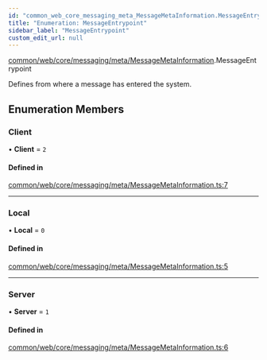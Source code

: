 ```yaml
---
id: "common_web_core_messaging_meta_MessageMetaInformation.MessageEntrypoint"
title: "Enumeration: MessageEntrypoint"
sidebar_label: "MessageEntrypoint"
custom_edit_url: null
---
```


[common/web/core/messaging/meta/MessageMetaInformation](../modules/common_web_core_messaging_meta_MessageMetaInformation.md).MessageEntrypoint

Defines from where a message has entered the system.

## Enumeration Members

### Client

• **Client** = ``2``

#### Defined in

[common/web/core/messaging/meta/MessageMetaInformation.ts:7](https://github.com/Soroush9978/rds-ng/blob/5673246/src/common/web/core/messaging/meta/MessageMetaInformation.ts#L7)

___

### Local

• **Local** = ``0``

#### Defined in

[common/web/core/messaging/meta/MessageMetaInformation.ts:5](https://github.com/Soroush9978/rds-ng/blob/5673246/src/common/web/core/messaging/meta/MessageMetaInformation.ts#L5)

___

### Server

• **Server** = ``1``

#### Defined in

[common/web/core/messaging/meta/MessageMetaInformation.ts:6](https://github.com/Soroush9978/rds-ng/blob/5673246/src/common/web/core/messaging/meta/MessageMetaInformation.ts#L6)
